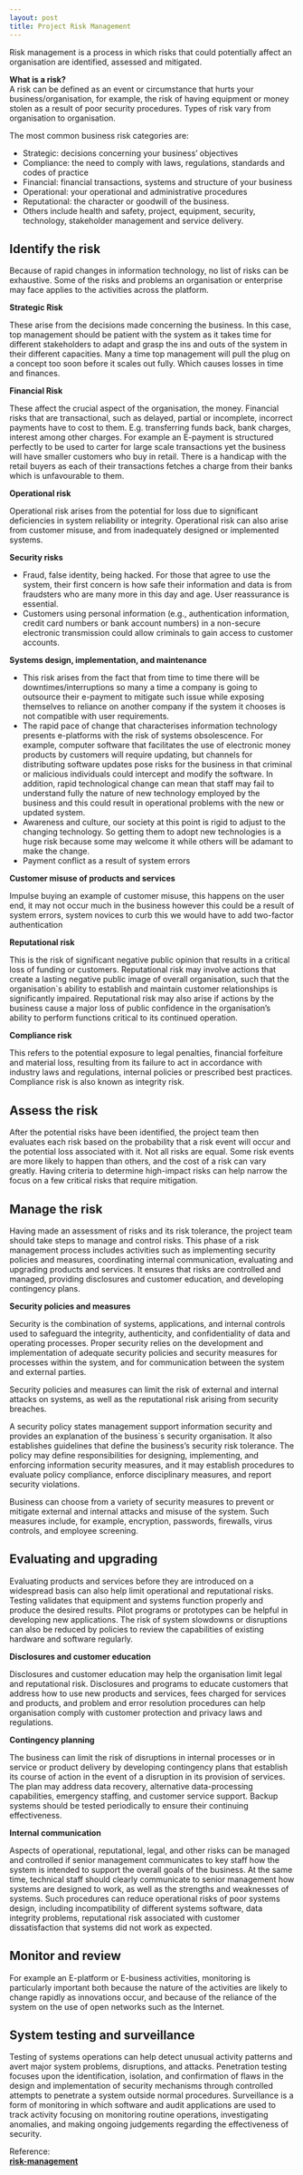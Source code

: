 ```yaml
---
layout: post
title: Project Risk Management
---
```

Risk management is a process in which  risks that could potentially affect an organisation are identified, assessed and mitigated.

**What is a risk?**<br>
A risk can be defined as an event or circumstance that hurts your business/organisation, for example, the risk of having equipment or money stolen as a result of poor security procedures. Types of risk vary from organisation to organisation.

The most common business risk categories are:<br>
- Strategic: decisions concerning your business’ objectives
- Compliance: the need to comply with laws, regulations, standards and codes of practice
- Financial: financial transactions, systems and structure of your business
- Operational: your operational and administrative procedures
- Reputational: the character or goodwill of the business.
- Others include health and safety, project, equipment, security, technology, stakeholder management and service delivery.

## Identify the risk

Because of rapid changes in information technology, no list of risks can be exhaustive. Some of the risks and problems an organisation or enterprise may face applies to the activities across the platform.

**Strategic Risk**

These arise from the decisions made concerning the business. In this case, top management should be patient with the system as it takes time for different stakeholders to adapt and grasp the ins and outs of the system in their different capacities. Many a time top management will pull the plug on a concept too soon before it scales out fully. Which causes losses in time and finances.

**Financial Risk**

These affect the crucial aspect of the organisation, the money. Financial risks that are transactional, such as delayed, partial or incomplete, incorrect payments have to cost to them. E.g. transferring funds back, bank charges, interest among other charges. For example an E-payment is structured perfectly to be used to carter for large scale transactions yet the business will have smaller customers who buy in retail. There is a handicap with the retail buyers as each of their transactions fetches a charge from their banks which is unfavourable to them.

**Operational risk**

Operational risk arises from the potential for loss due to significant deficiencies in system reliability or integrity. Operational risk can also arise from customer misuse, and from inadequately designed or implemented systems.

**Security risks**

- Fraud, false identity, being hacked. For those that agree to use the system, their first concern is how safe their information and data is from fraudsters who are many more in this day and age. User reassurance is essential.
- Customers using personal information (e.g., authentication information, credit card numbers or bank account numbers) in a non-secure electronic transmission could allow criminals to gain access to customer accounts.

**Systems design, implementation, and maintenance**

- This risk arises from the fact that from time to time there will be downtimes/interruptions so many a time a company is going to outsource their e-payment to mitigate such issue while exposing themselves to reliance on another company if the system it chooses is not compatible with user requirements.
- The rapid pace of change that characterises information technology presents e-platforms with the risk of systems obsolescence. For example, computer software that facilitates the use of electronic money products by customers will require updating, but channels for distributing software updates pose risks for the business in that criminal or malicious individuals could intercept and modify the software. In addition, rapid technological change can mean that staff may fail to understand fully the nature of new technology employed by the business and this could result in operational problems with the new or updated system.
- Awareness and culture, our society at this point is rigid to adjust to the changing technology. So getting them to adopt new technologies is a huge risk because some may welcome it while others will be adamant to make the change.
- Payment conflict as a result of system errors

**Customer misuse of products and services**

Impulse buying an example of customer misuse, this happens on the user end, it may not occur much in the business however this could be a result of system errors, system novices to curb this we would have to add two-factor authentication

**Reputational risk**

This is the risk of significant negative public opinion that results in a critical loss of funding or customers. Reputational risk may involve actions that create a lasting negative public image of overall organisation, such that the organisation`s ability to establish and maintain customer relationships is significantly impaired. Reputational risk may also arise if actions by the business cause a major loss of public confidence in the organisation’s ability to perform functions critical to its continued operation.

**Compliance risk**

This refers to the potential exposure to legal penalties, financial forfeiture and material loss, resulting from its failure to act in accordance with industry laws and regulations, internal policies or prescribed best practices. Compliance risk is also known as integrity risk.

## Assess the risk

After the potential risks have been identified, the project team then evaluates each risk based on the probability that a risk event will occur and the potential loss associated with it. Not all risks are equal. Some risk events are more likely to happen than others, and the cost of a risk can vary greatly. Having criteria to determine high-impact risks can help narrow the focus on a few critical risks that require mitigation.

## Manage the risk

Having made an assessment of risks and its risk tolerance, the project team should take steps to manage and control risks. This phase of a risk management process includes activities such as implementing security policies and measures, coordinating internal communication, evaluating and upgrading products and services. It ensures that risks are controlled and managed, providing disclosures and customer education, and developing contingency plans.

**Security policies and measures**

Security is the combination of systems, applications, and internal controls used to safeguard the integrity, authenticity, and confidentiality of data and operating processes. Proper security relies on the development and implementation of adequate security policies and security measures for processes within the system, and for communication between the system and external parties.

Security policies and measures can limit the risk of external and internal attacks on systems, as well as the reputational risk arising from security breaches. 

A security policy states management support information security and provides an explanation of the business`s security organisation. It also establishes guidelines that define the business’s security risk tolerance. The policy may define responsibilities for designing, implementing, and enforcing information security measures, and it may establish procedures to evaluate policy compliance, enforce disciplinary measures, and report security violations.

Business can choose from a variety of security measures to prevent or mitigate external and internal attacks and misuse of the system. Such measures include, for example, encryption, passwords, firewalls, virus controls, and employee screening.

## Evaluating and upgrading

Evaluating products and services before they are introduced on a widespread basis can also help limit operational and reputational risks. Testing validates that equipment and systems function properly and produce the desired results. Pilot programs or prototypes can be helpful in developing new applications. The risk of system slowdowns or disruptions can also be reduced by policies to review the capabilities of existing hardware and software regularly.

**Disclosures and customer education**

Disclosures and customer education may help the organisation limit legal and reputational risk. Disclosures and programs to educate customers that address how to use new products and services, fees charged for services and products, and problem and error resolution procedures can help organisation comply with customer protection and privacy laws and regulations.

**Contingency planning**

The business can limit the risk of disruptions in internal processes or in service or product delivery by developing contingency plans that establish its course of action in the event of a disruption in its provision of services. The plan may address data recovery, alternative data-processing capabilities, emergency staffing, and customer service support. Backup systems should be tested periodically to ensure their continuing effectiveness. 

**Internal communication**

Aspects of operational, reputational, legal, and other risks can be managed and controlled if senior management communicates to key staff how the system is intended to support the overall goals of the business. At the same time, technical staff should clearly communicate to senior management how systems are designed to work, as well as the strengths and weaknesses of systems. Such procedures can reduce operational risks of poor systems design, including incompatibility of different systems software, data integrity problems, reputational risk associated with customer dissatisfaction that systems did not work as expected.

## Monitor and review

For example an E-platform or E-business activities, monitoring is particularly important both because the nature of the activities are likely to change rapidly as innovations occur, and because of the reliance of the system on the use of open networks such as the Internet.

## System testing and surveillance

Testing of systems operations can help detect unusual activity patterns and avert major system problems, disruptions, and attacks. Penetration testing focuses upon the identification,
isolation, and confirmation of flaws in the design and implementation of security mechanisms
through controlled attempts to penetrate a system outside normal procedures. Surveillance is a form of monitoring in which software and audit applications are used to track activity focusing on monitoring routine operations, investigating anomalies, and making ongoing judgements regarding the effectiveness of security.

Reference:<br>
**[risk-management](https://www.smallbusiness.wa.gov.au/business-advice/insurance-and-risk-management/risk-management)**